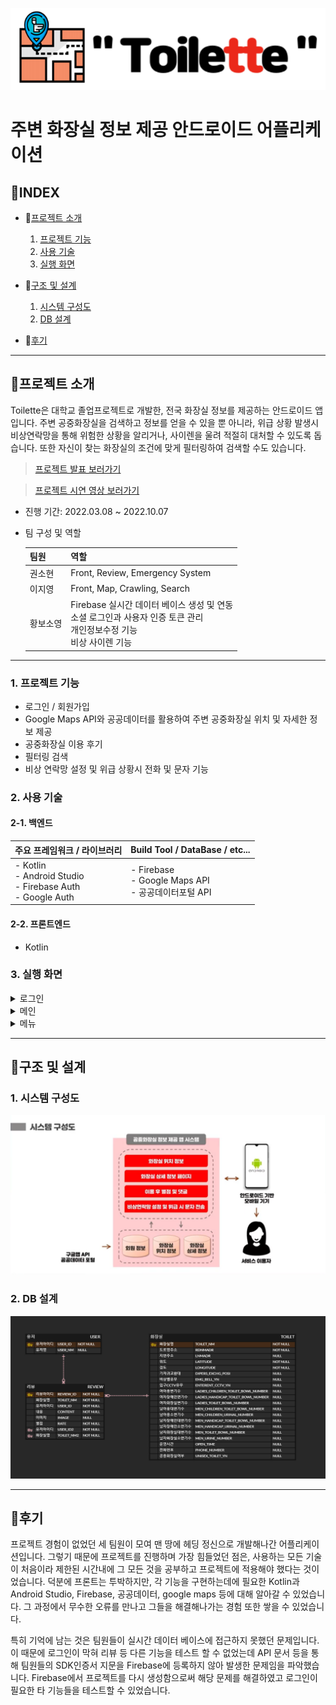 ![logo](https://github.com/co-smicDust/Toilet_Korea/blob/main/logo.PNG)
# 주변 화장실 정보 제공 안드로이드 어플리케이션

## 🔗INDEX
- 🚩[프로젝트 소개](#프로젝트-소개)
  1. [프로젝트 기능](#1-프로젝트-기능)
  2. [사용 기술](#2-사용-기술)
  3. [실행 화면](#3-실행-화면)
     
- 🚨[구조 및 설계](#구조-및-설계)
  1. [시스템 구성도](#1-시스템-구성도)
  2. [DB 설계](#2-db-설계)
     
- 📝[후기](#후기)

---


## 🚩프로젝트 소개
Toilette은 대학교 졸업프로젝트로 개발한, 전국 화장실 정보를 제공하는 안드로이드 앱입니다. 주변 공중화장실을 검색하고 정보를 얻을 수 있을 뿐 아니라, 위급 상황 발생시 비상연락망을 통해 위험한 상황을 알리거나, 사이렌을 울려 적절히 대처할 수 있도록 돕습니다. 또한 자신이 찾는 화장실의 조건에 맞게 필터링하여 검색할 수도 있습니다.

> [프로젝트 발표 보러가기](https://www.youtube.com/watch?v=HyulpPMK2ts)

> [프로젝트 시연 영상 보러가기](https://www.youtube.com/watch?v=_1gSb-shSos)

- 진행 기간: 2022.03.08 ~ 2022.10.07


- 팀 구성 및 역할

  | 팀원 | 역할 |
  | ----- | -------|
  | 권소현 | Front, Review, Emergency System |
  | 이지영 | Front, Map, Crawling, Search |
  | 황보소영 | Firebase 실시간 데이터 베이스 생성 및 연동<br>소셜 로그인과 사용자 인증 토큰 관리<br>개인정보수정 기능<br>비상 사이렌 기능 |


---


### 1. 프로젝트 기능
- 로그인 / 회원가입
- Google Maps API와 공공데이터를 활용하여 주변 공중화장실 위치 및 자세한 정보 제공
- 공중화장실 이용 후기
- 필터링 검색
- 비상 연락망 설정 및 위급 상황시 전화 및 문자 기능


### 2. 사용 기술
#### 2-1. 백엔드
|주요 프레임워크 / 라이브러리</span>|Build Tool / DataBase / etc...|
|---------------------------|------------------------------|
|- Kotlin<br>- Android Studio<br>- Firebase Auth<br>- Google Auth|- Firebase<br>- Google Maps API<br>- 공공데이터포털 API|
#### 2-2. 프론트엔드
- Kotlin


### 3. 실행 화면
<details><summary>로그인</summary>
  <p>
    
  ![beforeLogin](https://github.com/co-smicDust/Toilet_Korea/blob/main/login.jpg)
  
  </p>
</details>

<details><summary>메인</summary>
  <p>


- 화장실 지도
  ![map](https://github.com/co-smicDust/Toilet_Korea/blob/main/map.jpg)


- 화장실 상세보기
  ![toilet1](https://github.com/co-smicDust/Toilet_Korea/blob/main/toilet1.jpg)
  ![toilet2](https://github.com/co-smicDust/Toilet_Korea/blob/main/toilet2.jpg)
  

- 화장실 리뷰
  ![review](https://github.com/co-smicDust/Toilet_Korea/blob/main/review.jpg)
</p>
</details>


<details><summary>메뉴</summary>
  <p>


- 사이드바
  ![sidebar](https://github.com/co-smicDust/Toilet_Korea/blob/main/sidebar.jpg)

  
- 개인 정보 수정
  ![personalInfo](https://github.com/co-smicDust/Toilet_Korea/blob/main/personalInfo.jpg)


- 비상 연락망 수정
  ![emergency](https://github.com/co-smicDust/Toilet_Korea/blob/main/emergency.jpg)


- 화장실 선택후 sos 버튼을 눌러 비상연락망 접근
  ![emergencyChoice](https://github.com/co-smicDust/Toilet_Korea/blob/main/emergencychoice.jpg)


- 비상연락 - 문자
  ![emergencyMessage](https://github.com/co-smicDust/Toilet_Korea/blob/main/emergencymessage.jpg)
  

- 비상연락 - 전화
  ![emergencyCall](https://github.com/co-smicDust/Toilet_Korea/blob/main/emergencycall.jpg)


- 상세 검색
  ![filterSearch](https://github.com/co-smicDust/Toilet_Korea/blob/main/filterSearch.jpg)
  

- 검색 결과
  ![searchList](https://github.com/co-smicDust/Toilet_Korea/blob/main/searchlist.jpg)
</p>
</details>


---


## 🚨구조 및 설계
### 1. 시스템 구성도
![system](https://github.com/co-smicDust/Toilet_Korea/blob/main/system.PNG)


### 2. DB 설계
![ERD](https://github.com/co-smicDust/Toilet_Korea/blob/main/toilet_korea.png)


---


## 📝후기

프로젝트 경험이 없었던 세 팀원이 모여 맨 땅에 헤딩 정신으로 개발해나간 어플리케이션입니다. 그렇기 때문에 프로젝트를 진행하며 가장 힘들었던 점은, 사용하는 모든 기술이 처음이라 제한된 시간내에 그 모든 것을 공부하고 프로젝트에 적용해야 했다는 것이었습니다. 덕분에 프론트는 투박하지만, 각 기능을 구현하는데에 필요한 Kotlin과 Android Studio, Firebase, 공공데이터, google maps 등에 대해 알아갈 수 있었습니다. 그 과정에서 무수한 오류를 만나고 그들을 해결해나가는 경험 또한 쌓을 수 있었습니다.

특히 기억에 남는 것은 팀원들이 실시간 데이터 베이스에 접근하지 못했던 문제입니다. 이 때문에 로그인이 막혀 리뷰 등 다른 기능을 테스트 할 수 없었는데 API 문서 등을 통해 팀원들의 SDK인증서 지문을 Firebase에 등록하지 않아 발생한 문제임을 파악했습니다. Firebase에서 프로젝트를 다시 생성함으로써 해당 문제를 해결하였고 로그인이 필요한 타 기능들을 테스트할 수 있었습니다.
